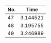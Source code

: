 | **No.** | **Time** | 
| ------- | -------- |
| 47      | 3.144521 |
| 48      | 3.195755 |
| 49      | 3.246989 |
